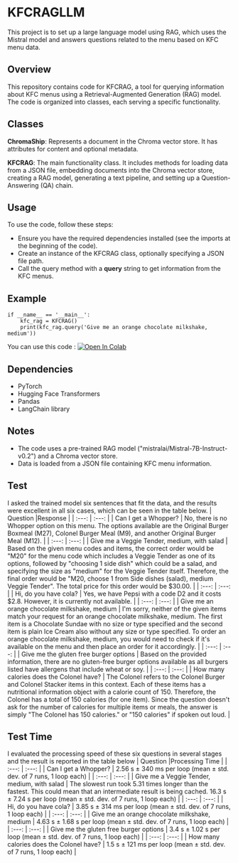 # KFCRAGLLM
This project is to set up a large language model using RAG, which uses the Mistral model and answers questions related to the menu based on KFC menu data.
## Overview
This repository contains code for KFCRAG, a tool for querying information about KFC menus using a Retrieval-Augmented Generation (RAG) model. The code is organized into classes, each serving a specific functionality.
## Classes
<b>ChromaShip</b>: Represents a document in the Chroma vector store. It has attributes for content and optional metadata.

<b>KFCRAG</b>: The main functionality class. It includes methods for loading data from a JSON file, embedding documents into the Chroma vector store, creating a RAG model, generating a text pipeline, and setting up a Question-Answering (QA) chain.
## Usage
To use the code, follow these steps:

* Ensure you have the required dependencies installed (see the imports at the beginning of the code).
* Create an instance of the KFCRAG class, optionally specifying a JSON file path.
* Call the query method with a <b>query</b> string to get information from the KFC menus.

## Example
```
if __name__ == '__main__':
    kfc_rag = KFCRAG()
    print(kfc_rag.query('Give me an orange chocolate milkshake, medium'))
```
You can use this code :
[![Open In Colab](https://colab.research.google.com/assets/colab-badge.svg)](https://colab.research.google.com/drive/144w89-CQuYm-Y-zkDQINK-MTBTMxT1jV?usp=sharing)

## Dependencies
* PyTorch
* Hugging Face Transformers
* Pandas
* LangChain library

## Notes
* The code uses a pre-trained RAG model ("mistralai/Mistral-7B-Instruct-v0.2") and a Chroma vector store.
* Data is loaded from a JSON file containing KFC menu information.

## Test 
I asked the trained model six sentences that fit the data, and the results were excellent in all six cases, which can be seen in the table below.
| Question |Response   |
|  :---:  |  :---: | 
| Can I get a Whopper? | No, there is no Whopper option on this menu. The options available are the Original Burger Boxmeal (M27), Colonel Burger Meal (M9), and another Original Burger Meal (M12).  | 
|  :---:  | :---:  | 
| Give me a Veggie Tender, medium, with salad | Based on the given menu codes and items, the correct order would be "M20" for the menu code which includes a Veggie Tender as one of its options, followed by "choosing 1 side dish" which could be a salad, and specifying the size as "medium" for the Veggie Tender itself. Therefore, the final order would be "M20, choose 1 from Side dishes (salad), medium Veggie Tender". The total price for this order would be $30.00.   | 
| :---:  | :---:  | 
| Hi, do you have cola? | Yes, we have Pepsi with a code D2 and it costs $2.8. However, it is currently not available.   | 
|  :---:   | :---:  | 
| Give me an orange chocolate milkshake, medium | I'm sorry, neither of the given items match your request for an orange chocolate milkshake, medium. The first item is a Chocolate Sundae with no size or type specified and the second item is plain Ice Cream also without any size or type specified. To order an orange chocolate milkshake, medium, you would need to check if it's available on the menu and then place an order for it accordingly.   | 
|  :---:   | :---:  | 
| Give me the gluten free burger options | Based on the provided information, there are no gluten-free burger options available as all burgers listed have allergens that include wheat or soy.  | 
|  :---:  | :---:  | 
| How many calories does the Colonel have? | The Colonel refers to the Colonel Burger and Colonel Stacker items in this context. Each of these items has a nutritional information object with a calorie count of 150. Therefore, the Colonel has a total of 150 calories (for one item). Since the question doesn't ask for the number of calories for multiple items or meals, the answer is simply "The Colonel has 150 calories." or "150 calories" if spoken out loud.   | 

## Test Time
I evaluated the processing speed of these six questions in several stages and the result is reported in the table below
| Question |Processing Time   |
|  :---:  |  :---: | 
| Can I get a Whopper? | 2.56 s ± 340 ms per loop (mean ± std. dev. of 7 runs, 1 loop each)  | 
|  :---:  | :---:  | 
| Give me a Veggie Tender, medium, with salad | The slowest run took 5.31 times longer than the fastest. This could mean that an intermediate result is being cached.
16.3 s ± 7.24 s per loop (mean ± std. dev. of 7 runs, 1 loop each)  | 
| :---:  | :---:  | 
| Hi, do you have cola? | 3.85 s ± 314 ms per loop (mean ± std. dev. of 7 runs, 1 loop each)  | 
|  :---:   | :---:  | 
| Give me an orange chocolate milkshake, medium | 4.63 s ± 1.68 s per loop (mean ± std. dev. of 7 runs, 1 loop each)  | 
|  :---:   | :---:  | 
| Give me the gluten free burger options | 3.4 s ± 1.02 s per loop (mean ± std. dev. of 7 runs, 1 loop each)  | 
|  :---:  | :---:  | 
| How many calories does the Colonel have? | 1.5 s ± 121 ms per loop (mean ± std. dev. of 7 runs, 1 loop each)  | 

